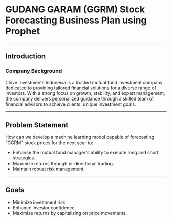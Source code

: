 # **GUDANG GARAM (GGRM) Stock Forecasting Business Plan using Prophet**

---

## **Introduction**

### **Company Background**  
Clove Investments Indonesia is a trusted mutual fund investment company dedicated to providing tailored financial solutions for a diverse range of investors. With a strong focus on growth, stability, and expert management, the company delivers personalized guidance through a skilled team of financial advisors to achieve clients' unique investment goals.

---

## **Problem Statement**

How can we develop a machine learning model capable of forecasting "GGRM" stock prices for the next year to:  
- Enhance the mutual fund manager's ability to execute long and short strategies.  
- Maximize returns through bi-directional trading.  
- Maintain robust risk management.

---

## **Goals**

- Minimize investment risk.  
- Enhance investor confidence.  
- Maximize returns by capitalizing on price movements.
